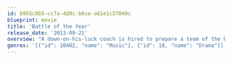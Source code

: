 ```yaml
---
id: b955c8b5-cc7a-4d9c-b6ce-a61e1c57049c
blueprint: movie
title: 'Battle of the Year'
release_date: '2013-09-21'
overview: "A down-on-his-luck coach is hired to prepare a team of the best American dancers for an international tournament that attracts all the best crews from around the world, but the Americans haven't won in fifteen years."
genres: '[{"id": 10402, "name": "Music"}, {"id": 18, "name": "Drama"}]'
---
```


